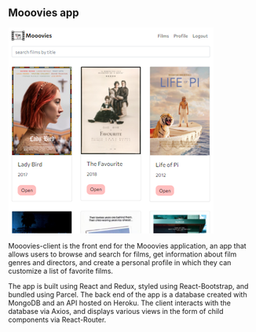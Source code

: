 ## Mooovies app

![mooovies screenshot](https://github.com/shplank/Mooovies-client/blob/main/MoooviesReact.png?raw=true)

Mooovies-client is the front end for the Mooovies application, an app that allows users to browse and search for films, get information about film genres and directors, and create a personal profile in which they can customize a list of favorite films.

The app is built using React and Redux, styled using React-Bootstrap, and bundled using Parcel. The back end of the app is a database created with MongoDB and an API hosted on Heroku. The client interacts with the database via Axios, and displays various views in the form of child components via React-Router.
